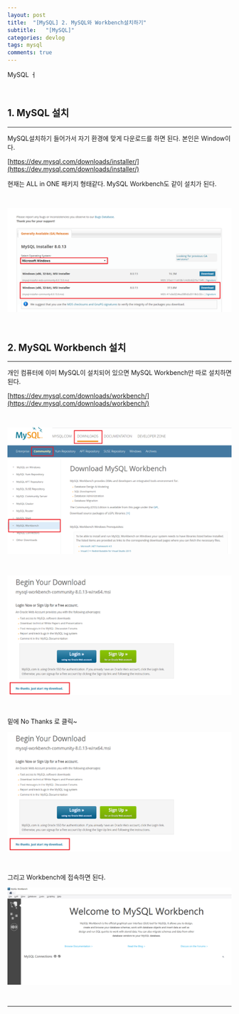 ```yaml
---
layout: post
title:  "[MySQL] 2. MySQL와 Workbench설치하기"
subtitle:   "[MySQL]"
categories: devlog
tags: mysql
comments: true
---
```


MySQL ㅓ

<br>


## 1. MySQL 설치
---

MySQL설치하기 들어가서 자기 환경에 맞게 다운로드를 하면 된다. 본인은 Window이다.

[https://dev.mysql.com/downloads/installer/](https://dev.mysql.com/downloads/installer/)


현재는 ALL in ONE 패키지 형태같다. MySQL Workbench도 같이 설치가 된다.

<br>

[![Install-MySQL-s0](/assets/img/devlog/201811/Install-MySQL-s0.png)]()

<br>


## 2. MySQL Workbench 설치
---

개인 컴퓨터에 이미 MySQL이 설치되어 있으면 MySQL Workbench만 따로 설치하면 된다.

[https://dev.mysql.com/downloads/workbench/](https://dev.mysql.com/downloads/workbench/)

<br>

[![Install-MySQL-s1](/assets/img/devlog/201811/Install-MySQL-s1.png)]()

<br>

[![Install-MySQL-s2](/assets/img/devlog/201811/Install-MySQL-s3.png)]()

<br>

밑에 No Thanks 로 클릭~

[![Install-MySQL-s3](/assets/img/devlog/201811/Install-MySQL-s3.png)]()

<br>

그리고 Workbench에 접속하면 된다.

[![Install-MySQL-s4](/assets/img/devlog/201811/Install-MySQL-s4.png)]()

<br>


---